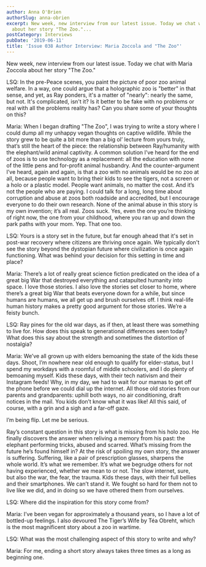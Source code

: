 ```yaml
---
author: Anna O'Brien
authorSlug: anna-obrien
excerpt: New week, new interview from our latest issue. Today we chat with Maria Zoccola
  about her story "The Zoo."...
postCategory: Interviews
pubDate: '2019-06-11'
title: 'Issue 038 Author Interview: Maria Zoccola and "The Zoo"'
---
```

New week, new interview from our latest issue. Today we chat with Maria Zoccola about her story "The Zoo."

LSQ: In the pre-Peace scenes, you paint the picture of poor zoo animal welfare. In a way, one could argue that a holographic zoo is "better" in that sense, and yet, as Ray ponders, it's a matter of "nearly": nearly the same, but not. It's complicated, isn't it? Is it better to be fake with no problems or real with all the problems reality has? Can you share some of your thoughts on this?

Maria: When I began drafting "The Zoo", I was trying to write a story where I could dump all my unhappy vegan thoughts on captive wildlife. While the story grew to be quite a bit more than a big ol’ lecture from yours truly, that’s still the heart of the piece: the relationship between Ray/humanity with the elephant/wild animal captivity. A common solution I’ve heard for the end of zoos is to use technology as a replacement: all the education with none of the little pens and for-profit animal husbandry. And the counter-argument I’ve heard, again and again, is that a zoo with no animals would be no zoo at all, because people want to bring their kids to see the tigers, not a screen or a holo or a plastic model. People want animals, no matter the cost. And it’s not the people who are paying. I could talk for a long, long time about corruption and abuse at zoos both roadside and accredited, but I encourage everyone to do their own research. None of the animal abuse in this story is my own invention; it’s all real. Zoos suck. Yes, even the one you’re thinking of right now, the one from your childhood, where you ran up and down the park paths with your mom. Yep. That one too.

LSQ: Yours is a story set in the future, but far enough ahead that it's set in post-war recovery where citizens are thriving once again. We typically don't see the story beyond the dystopian future where civilization is once again functioning. What was behind your decision for this setting in time and place?

Maria: There’s a lot of really great science fiction predicated on the idea of a great big War that destroyed everything and catapulted humanity into space. I love those stories. I also love the stories set closer to home, where there’s a great big War that beats everyone down for a while, but since humans are humans, we all get up and brush ourselves off. I think real-life human history makes a pretty good argument for those stories. We’re a feisty bunch.

LSQ: Ray pines for the old war days, as if then, at least there was something to live for. How does this speak to generational differences seen today? What does this say about the strength and sometimes the distortion of nostalgia?

Maria: We’ve all grown up with elders bemoaning the state of the kids these days. Shoot, I’m nowhere near old enough to qualify for elder-status, but I spend my workdays with a roomful of middle schoolers, and I do plenty of bemoaning myself. Kids these days, with their tech nativism and their Instagram feeds! Why, in my day, we had to wait for our mamas to get off the phone before we could dial up the internet. All those old stories from our parents and grandparents: uphill both ways, no air conditioning, draft notices in the mail. You kids don’t know what it was like! All this said, of course, with a grin and a sigh and a far-off gaze.

I’m being flip. Let me be serious.

Ray’s constant question in this story is what is missing from his holo zoo. He finally discovers the answer when reliving a memory from his past: the elephant performing tricks, abused and scarred. What’s missing from the future he’s found himself in? At the risk of spoiling my own story, the answer is suffering. Suffering, like a pair of prescription glasses, sharpens the whole world. It’s what we remember. It’s what we begrudge others for not having experienced, whether we mean to or not. The slow internet, sure, but also the war, the fear, the trauma. Kids these days, with their full bellies and their smartphones. We can’t stand it. We fought so hard for them not to live like we did, and in doing so we have othered them from ourselves.

LSQ: Where did the inspiration for this story come from?

Maria: I’ve been vegan for approximately a thousand years, so I have a lot of bottled-up feelings. I also devoured The Tiger’s Wife by Téa Obreht, which is the most magnificent story about a zoo in wartime.

LSQ: What was the most challenging aspect of this story to write and why?

Maria: For me, ending a short story always takes three times as a long as beginning one.